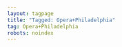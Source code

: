 ```yaml
---
layout: tagpage
title: "Tagged: Opera+Philadelphia"
tag: Opera+Philadelphia
robots: noindex
---
```

